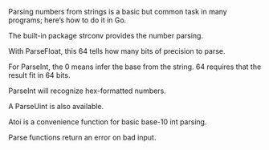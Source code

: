 Parsing numbers from strings is a basic but common task in many programs; here’s how to do it in Go.
	


The built-in package strconv provides the number parsing.
	


With ParseFloat, this 64 tells how many bits of precision to parse.
	


For ParseInt, the 0 means infer the base from the string. 64 requires that the result fit in 64 bits.
	

ParseInt will recognize hex-formatted numbers.
	



A ParseUint is also available.
	



Atoi is a convenience function for basic base-10 int parsing.
	


Parse functions return an error on bad input.
	

